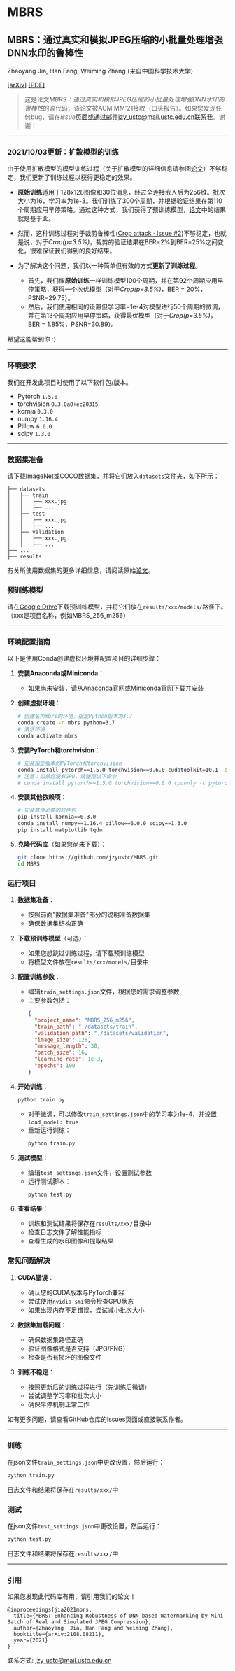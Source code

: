 # MBRS 



## MBRS：通过真实和模拟JPEG压缩的小批量处理增强DNN水印的鲁棒性



Zhaoyang Jia, Han Fang, Weiming Zhang (来自中国科学技术大学)

[[arXiv]](https://arxiv.org/abs/2108.08211) [[PDF]](https://arxiv.org/pdf/2108.08211) 



> 这是论文*MBRS：通过真实和模拟JPEG压缩的小批量处理增强DNN水印的鲁棒性*的源代码，该论文被ACM MM'21接收（口头报告）。如果您发现任何bug，请在*issue*页面或通过邮件jzy_ustc@mail.ustc.edu.cn联系我。谢谢！


****
### 2021/10/03更新：扩散模型的训练

由于使用扩散模型的模型训练过程（关于扩散模型的详细信息请参阅[论文](https://arxiv.org/pdf/2108.08211)）不够稳定，我们更新了训练过程以获得更稳定的效果。

- **原始训练**适用于128x128图像和30位消息，经过全连接嵌入后为256维。批次大小为16，学习率为1e-3。我们训练了300个周期，并根据验证结果在第110个周期应用早停策略。通过这种方式，我们获得了预训练模型，[论文](https://arxiv.org/pdf/2108.08211)中的结果就是基于此。

- 然而，这种训练过程对于裁剪鲁棒性([Crop attack · Issue #2](https://github.com/jzyustc/MBRS/issues/2))不够稳定，也就是说，对于*Crop(p=3.5%)*，裁剪的验证结果在BER=2%到BER=25%之间变化，很难保证我们得到的良好结果。

- 为了解决这个问题，我们以一种简单但有效的方式**更新了训练过程**。
  - 首先，我们像**原始训练**一样训练模型100个周期，并在第92个周期应用早停策略，获得一个次优模型（对于*Crop(p=3.5%)*，BER = 20%，PSNR=29.75）。
  - 然后，我们使用相同的设置但学习率=1e-4对模型进行50个周期的微调，并在第13个周期应用早停策略，获得最优模型（对于*Crop(p=3.5%)*，BER = 1.85%，PSNR=30.89）。

希望这能帮到你 :)


****

### 环境要求

我们在开发此项目时使用了以下软件包/版本。

- Pytorch `1.5.0`
- torchvision `0.3.0a0+ec20315`
- kornia `0.3.0`
- numpy `1.16.4`
- Pillow `6.0.0`
- scipy `1.3.0`


****

### 数据集准备

请下载ImageNet或COCO数据集，并将它们放入`datasets`文件夹，如下所示：

```
├── datasets
│   ├── train
│   │   ├── xxx.jpg
│   │   ├── ...
│   ├── test
│   │   ├── xxx.jpg
│   │   ├── ...
│   ├── validation
│   │   ├── xxx.jpg
│   │   ├── ...
├── ...
├── results
```

有关所使用数据集的更多详细信息，请阅读原始[论文](https://arxiv.org/pdf/2108.08211)。



### 预训练模型

请在[Google Drive](https://drive.google.com/drive/folders/1A_SAqvU2vMsHxki0s9m9rKa-g8B6aghe?usp=sharing)下载预训练模型，并将它们放在`results/xxx/models/`路径下。（xxx是项目名称，例如MBRS_256_m256）


****

### 环境配置指南

以下是使用Conda创建虚拟环境并配置项目的详细步骤：

1. **安装Anaconda或Miniconda**：
   - 如果尚未安装，请从[Anaconda官网](https://www.anaconda.com/products/distribution)或[Miniconda官网](https://docs.conda.io/en/latest/miniconda.html)下载并安装

2. **创建虚拟环境**：
   ```bash
   # 创建名为mbrs的环境，指定Python版本为3.7
   conda create -n mbrs python=3.7
   # 激活环境
   conda activate mbrs
   ```

3. **安装PyTorch和torchvision**：
   ```bash
   # 安装指定版本的PyTorch和torchvision
   conda install pytorch==1.5.0 torchvision==0.6.0 cudatoolkit=10.1 -c pytorch
   # 注意：如果您没有GPU，请使用以下命令
   # conda install pytorch==1.5.0 torchvision==0.6.0 cpuonly -c pytorch
   ```

4. **安装其他依赖项**：
   ```bash
   # 安装其他必要的软件包
   pip install kornia==0.3.0
   conda install numpy==1.16.4 pillow==6.0.0 scipy==1.3.0
   pip install matplotlib tqdm
   ```

5. **克隆代码库**（如果您尚未下载）：
   ```bash
   git clone https://github.com/jzyustc/MBRS.git
   cd MBRS
   ```

### 运行项目

1. **数据集准备**：
   - 按照前面"数据集准备"部分的说明准备数据集
   - 确保数据集结构正确

2. **下载预训练模型**（可选）：
   - 如果您想跳过训练过程，请下载预训练模型
   - 将模型文件放在`results/xxx/models/`目录中

3. **配置训练参数**：
   - 编辑`train_settings.json`文件，根据您的需求调整参数
   - 主要参数包括：
     ```json
     {
       "project_name": "MBRS_256_m256",
       "train_path": "./datasets/train",
       "validation_path": "./datasets/validation",
       "image_size": 128,
       "message_length": 30,
       "batch_size": 16,
       "learning_rate": 1e-3,
       "epochs": 100
     }
     ```

4. **开始训练**：
   ```bash
   python train.py
   ```
   - 对于微调，可以修改`train_settings.json`中的学习率为1e-4，并设置`load_model: true`
   - 重新运行训练：
     ```bash
     python train.py
     ```

5. **测试模型**：
   - 编辑`test_settings.json`文件，设置测试参数
   - 运行测试脚本：
     ```bash
     python test.py
     ```

6. **查看结果**：
   - 训练和测试结果将保存在`results/xxx/`目录中
   - 检查日志文件了解性能指标
   - 查看生成的水印图像和提取结果

### 常见问题解决

1. **CUDA错误**：
   - 确认您的CUDA版本与PyTorch兼容
   - 尝试使用`nvidia-smi`命令检查GPU状态
   - 如果出现内存不足错误，尝试减小批次大小

2. **数据集加载问题**：
   - 确保数据集路径正确
   - 验证图像格式是否支持（JPG/PNG）
   - 检查是否有损坏的图像文件

3. **训练不稳定**：
   - 按照更新后的训练过程进行（先训练后微调）
   - 尝试调整学习率和批次大小
   - 确保早停机制正常工作

如有更多问题，请查看GitHub仓库的Issues页面或直接联系作者。

****

### 训练

在json文件`train_settings.json`中更改设置，然后运行：

```bash
python train.py
```

日志文件和结果将保存在`results/xxx/`中



### 测试

在json文件`test_settings.json`中更改设置，然后运行：

```bash
python test.py
```

日志文件和结果将保存在`results/xxx/`中


****


### 引用

如果您发现此代码库有用，请引用我们的论文！

```
@inproceedings{jia2021mbrs,
  title={MBRS: Enhancing Robustness of DNN-based Watermarking by Mini-Batch of Real and Simulated JPEG Compression},
  author={Zhaoyang  Jia, Han Fang and Weiming Zhang},
  booktitle={arXiv:2108.08211},
  year={2021}
}
```





联系方式: [jzy_ustc@mail.ustc.edu.cn](mailto:jzy_ustc@mail.ustc.edu.cn)

